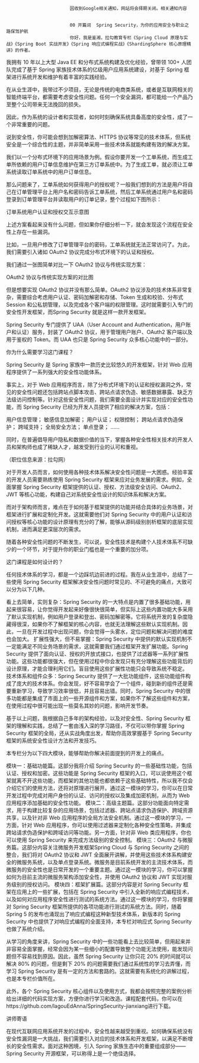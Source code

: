 
                            
                            因收到Google相关通知，网站将会择期关闭。相关通知内容
                            
                            
                            00 开篇词  Spring Security，为你的应用安全与职业之路保驾护航
                            你好，我是鉴湘，拉勾教育专栏《Spring Cloud 原理与实战》《Spring Boot 实战开发》《Spring 响应式编程实战》《ShardingSphere 核心原理精讲》的作者。

我拥有 10 年以上大型 Java EE 和分布式系统构建及优化经验，曾带领 100+ 人团队完成了基于 Spring 家族技术体系的亿级用户应用系统建设，对基于 Spring 框架进行系统开发和维护有着丰富的实践经验。

在从业生涯中，我带过不少项目，无论是传统的电商类系统，或者是互联网相关的智能终端平台，都需要考虑安全性问题。任何一个安全漏洞，都可能给一个产品乃至整个公司带来无法挽回的损失。

因此，作为系统的设计者和实现者，如何时刻确保系统具备高度的安全性，成了一个非常重要的问题。

说到安全性，你可能会想到加解密算法、HTTPS 协议等常见的技术体系，但系统安全是一个综合性的主题，并非简单采用一些技术体系就能构建有效的解决方案。

我们以一个分布式环境下的应用场景为例。假设你要开发一个工单系统，而生成工单所依赖的用户订单信息维护在第三方订单系统中。为了生成工单，就必须让工单系统读取订单系统中的用户订单信息。

那么问题来了，工单系统如何获得用户的授权呢？一般我们想到的方法是用户将自己在订单管理平台上用户名和密码告诉工单系统，然后工单系统通过用户名和密码登录到订单管理平台并读取用户的订单记录，整个过程如下图所示：



订单系统用户认证和授权交互示意图

上述方案看起来没有什么问题，但如果你仔细分析一下，就会发现这个流程在安全性上存在一些漏洞。

比如，一旦用户修改了订单管理平台的密码，工单系统就无法正常访问了。为此，我们需要引入诸如 OAuth2 协议完成分布式环境下的认证和授权。

我们通过一张图简单对比一下 OAuth2 协议与传统实现方案：



OAuth2 协议与传统实现方案的对比图

但是想要实现 OAuth2 协议并没有那么简单。OAuth2 协议涉及的技术体系非常复杂，需要综合考虑用户认证、密码加解密和存储、Token 生成和校验、分布式 Session 和公私钥管理，以及完成各个客户端的权限管理。这时就需要引入专门的安全性开发框架，而Spring Security 就是这样一款开发框架。

Spring Security 专门提供了 UAA（User Account and Authentication，用户账户和认证）服务，封装了 OAuth2 协议，用于管理用户账户、OAuth2 客户端以及用于鉴权的 Token。而 UAA 也只是 Spring Security 众多核心功能中的一部分。

你为什么需要学习这门课程？

Spring Security 是 Spring 家族中一款历史比较悠久的开发框架，针对 Web 应用程序提供了一系列强大的安全性功能体系。

事实上，对于 Web 应用程序而言，除了分布式环境下的认证和授权漏洞之外，常见的安全性问题还包括跨站点脚本攻击、跨站点请求伪造、敏感数据暴露、缺乏方法级访问控制等。针对这些安全性问题，我们需要全面设计并实现对应的安全性功能，而 Spring Security 已经为开发人员提供了相应的解决方案，包括：


用户信息管理；
敏感信息加解密；
用户认证；
权限控制；
跨站点请求伪造保护；
跨域支持；
全局安全方法；
单点登录；
……


同时，在普遍倡导用户隐私和数据价值的当下，掌握各种安全性相关技术的开发人员和架构师也成了稀缺人才，越发受到行业的认可和重视。



（职位信息来源：拉勾网）

对于开发人员而言，如何使用各种技术体系解决安全性问题是一大困惑。经验丰富的开发人员需要熟练使用 Spring Security 框架来应对业务发展的需求。例如，全面掌握 Spring Security 框架提供的认证、授权、方法级安全访问、OAuth2、JWT 等核心功能，构建自己对系统安全性设计的知识体系和解决方案。

而对于架构师而言，难点在于如何基于框架提供的功能并结合具体的业务场景，对框架进行扩展和定制化开发。这就需要他们对 Spring Security 中的用户认证和访问授权等核心功能的设计原理有充分的了解，能够从源码级别剖析框架的底层实现机制，进而满足更深层次的需求。

随着各种安全性问题的不断发生，可以说，安全性技术是构建个人技术体系不可缺少的一个环节，对于提升你的职业门槛也是一个重要的加分项。

这门课程是如何设计的？

任何技术体系的学习，都是一个边踩坑边前进的过程。我在从业生涯中，总结了一些使用 Spring Security 框架解决安全性问题时常见的、不可避免的痛点，大致可以分为以下几种。


看上去简单，实则复杂：Spring Security 的一大特点是内置了很多基础功能，用起来很容易，让你觉得开发起来好像很快很简单，但实际上这些内置功能大多采用了默认实现机制，例如用户登录和登出、密码加解密等。它将系统开发的复杂度隐藏得很深，如果你不了解框架的核心内容，也就无法理解这些默认实现机制。因此，一旦在开发过程中出现问题，你会觉得一头雾水，定位问题和解决问题的难度也会加大。
扩展性强大，但不易掌握：Spring Security 中提供的默认实现机制不一定能满足不同业务场景的需求，这就需要我们通过框架开发扩展功能。Spring Security 提供了面向认证、授权的开放式接口，也提供了过滤器等一系列扩展性功能。这些功能都很强大，但在使用过程中你会发现只有充分理解这些功能背后的设计原理，才能合理利用它们。盲目使用这些扩展性功能只会导致系统不稳定。
技术体系和组件众多：Spring Security 提供了一大批功能组件，这些功能组件构成了庞大的技术体系。你会发现，好不容易学会了一个组件，碰到新的组件还是需要重新学习，导致学习效率很低，并且容易出错。同时，Spring Security 中的很多功能都是集成了市面上的一些开源组件和方案，如果你不了解这些组件和方案，在使用过程中很可能出现一些莫名其妙的问题，影响开发节奏。


基于以上问题，我根据自己多年的架构经验，以及对安全性、Spring Security 框架的理解和实践，总结了一套由浅入深的学习路径，不仅可以带你掌握 Spring Security 框架的全局，还从实战角度出发，帮助你高效掌握基于 Spring Security 框架的系统安全性设计方法和开发技巧。

本专栏分为以下四大模块，能够帮助你解决前面提到的开发上的痛点。


模块一：基础功能篇。这部分我将介绍 Spring Security 的一些基础性功能，包括认证、授权和加密。这些功能是 Spring Security 框架的入口，可以说使用这个框架就离不开这些功能，而框架的其他功能也都依赖于这些基础特性，所以我不仅会介绍它们的使用方法，还将对原理进行展开。通过这一模块的学习，你可以在日常开发过程中完成对用户身份的认证、访问的授权以及集成加密机制，从而为 Web 应用程序添加基础的安全性功能。
模块二：高级主题篇。这部分功能面向特定需求，用于构建比较复杂的应用场景，包括过滤器、跨站点请求伪造保护、跨域资源共享，以及针对非 Web 应用程序的全局方法安全机制。通过这一模块的学习，一方面，针对 Web 应用程序，你可以使用过滤器来定制化各种安全性策略，并集成跨站请求伪造保护和跨域访问等功能。另一方面，针对非 Web 类应用程序，你也可以使用 Spring Security 来完成方法级别的安全控制。
模块三：OAuth2 与微服务篇。这部分内容关注微服务开发框架Spring Cloud 与 Spring Security 之间的整合，我们将对 OAuth2 协议和 JWT 全面展开讲解，并使用这些技术体系构建安全的微服务系统，以及单点登录系统。微服务是目前系统开发的主流技术体系，而微服务的安全性也是日常开发的一个重要主题。通过这一模块的学习，你可以掌握如何为目前主流的微服务架构添加安全性，并使用 OAuth2 协议和 JWT 实现对服务级别的授权访问。
模块四：框架扩展篇。这部分内容是对 Spring Security 框架在应用上的一些扩展，包括在 Spring Security 中引入全新的响应式编程技术，以及如何对应用程序安全性进行测试的系统方法。通过这一模块的学习，你将掌握对 Spring Security 框架所提供的各项功能进行测试的系统方法。同时，随着 Spring 5 的发布也涌现出了响应式编程这种新型技术体系，新版本的 Spring Security 中也提供了对响应式编程的全面支持，本专栏对响应式 Spring Security 也做了系统介绍。


从学习的角度来讲，Spring Security 中的一些功能看上去比较简单，但用起来并非容易全面掌握，经常会因为某一些细小的配置导致整个功能无法使用，能发现问题但不容易找到原因。因此，虽然 Spring Security 让你只花 20% 的时间就可以解决 80% 的问题，但是剩下 20% 的问题需要我们通过系统性的学习去弄懂，而学习 Spring Security 是有一定的方法和套路的。这就需要有系统化的讲解过程，也是本专栏价值所在。

此外，各个 Spring Security 核心组件以及使用方式，我都会按照完整的案例分析给出详细的代码实现方案，方便你进行学习和改造。课程配套代码，你可以在https://github.com/lagouEdAnna/SpringSecurity-jianxiang进行下载。

讲师寄语

在现代互联网应用系统开发的过程中，安全性越来越受到重视。如何确保系统没有安全性漏洞是一大挑战，我们需要引入对应的技术体系和开发框架，以满足不断增长的安全性需求。面对这种困境，引入 Spring 家族生态中的重要组成部分——Spring Security 开源框架，可以称得上是一个绝佳选择。

                        
                        
                            